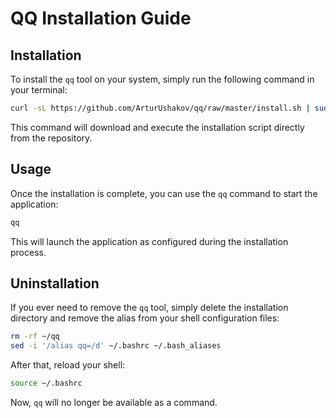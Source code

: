 # QQ Installation Guide

## Installation

To install the `qq` tool on your system, simply run the following command in your terminal:

```bash
curl -sL https://github.com/ArturUshakov/qq/raw/master/install.sh | sudo bash
```

This command will download and execute the installation script directly from the repository.

## Usage

Once the installation is complete, you can use the `qq` command to start the application:

```bash
qq
```

This will launch the application as configured during the installation process.

## Uninstallation

If you ever need to remove the `qq` tool, simply delete the installation directory and remove the alias from your shell configuration files:

```bash
rm -rf ~/qq
sed -i '/alias qq=/d' ~/.bashrc ~/.bash_aliases
```

After that, reload your shell:

```bash
source ~/.bashrc
```

Now, `qq` will no longer be available as a command.
```